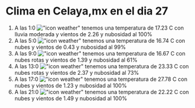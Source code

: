 # Clima en Celaya,mx en el dia 27

1. A las 1:0 !["icon weather"](http://openweathermap.org/img/w/10n.png) tenemos una temperatura de 17.23 C con lluvia moderada y  vientos de 2.26 y nubosidad al 100%
1. A las 5:0 !["icon weather"](http://openweathermap.org/img/w/04n.png) tenemos una temperatura de 16.74 C con nubes y  vientos de 0.43 y nubosidad al 99%
1. A las 9:0 !["icon weather"](http://openweathermap.org/img/w/04d.png) tenemos una temperatura de 16.67 C con nubes rotas y  vientos de 1.39 y nubosidad al 61%
1. A las 13:0 !["icon weather"](http://openweathermap.org/img/w/04d.png) tenemos una temperatura de 23.33 C con nubes rotas y  vientos de 2.37 y nubosidad al 73%
1. A las 17:0 !["icon weather"](http://openweathermap.org/img/w/04d.png) tenemos una temperatura de 27.78 C con nubes y  vientos de 1.23 y nubosidad al 100%
1. A las 21:0 !["icon weather"](http://openweathermap.org/img/w/04n.png) tenemos una temperatura de 22.22 C con nubes y  vientos de 1.49 y nubosidad al 100%
